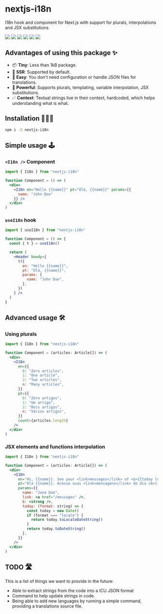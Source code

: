 # nextjs-i18n

I18n hook and component for Next.js with support for plurals, interpolations and JSX substitutions

[![](https://flat.badgen.net/npm/v/editorjs-blocks-react-renderer)](https://www.npmjs.com/package/editorjs-blocks-react-renderer)
[![](https://flat.badgen.net/npm/license/editorjs-blocks-react-renderer)](https://www.npmjs.com/package/editorjs-blocks-react-renderer)
[![](https://flat.badgen.net/npm/types/editorjs-blocks-react-renderer)](https://www.npmjs.com/package/editorjs-blocks-react-renderer)
[![](https://flat.badgen.net/bundlephobia/minzip/editorjs-blocks-react-renderer)](https://www.npmjs.com/package/editorjs-blocks-react-renderer)
[![](https://flat.badgen.net/bundlephobia/tree-shaking/editorjs-blocks-react-renderer)](https://www.npmjs.com/package/editorjs-blocks-react-renderer)
[![](https://flat.badgen.net/npm/dm/editorjs-blocks-react-renderer)](https://www.npmjs.com/package/editorjs-blocks-react-renderer)

## Advantages of using this package ✨

* 📦 **Tiny**: Less than 1kB package.
* 🚦 **SSR**: Supported by default.
* 🌱 **Easy**: You don't need configuration or handle JSON files for translations.
* 🚀 **Powerful**: Supports plurals, templating, variable interpolation, JSX substitutions.
* ✅ **Context**: Textual strings live in their context, hardcoded, which helps understanding what is what.

## Installation 🧑🏻‍💻

```sh
npm i -S nextjs-i18n
```

## Simple usage 🕹

### `<I18n />` Component
```jsx
import { I18n } from "nextjs-i18n"

function Component = () => (
  <div>
    <I18n en="Hello {{name}}" pt="Olá, {{name}}" params={{
      name: "John Doe"
    }} />
  </div>
)
```

### `useI18n` hook
```jsx
import { useI18n } from "nextjs-i18n"

function Component = () => {
  const { t } = useI18n()

  return (
    <Header howdy={
      t({
        en: "Hello {{name}}",
        pt: "Olá, {{name}}",
        params: {
          name: "John Doe",
        },
      })
    } />
  )
}
```

## Advanced usage 🛠

### Using plurals

```jsx
import { I18n } from "nextjs-i18n"

function Component = (articles: Article[]) => (
  <div>
    <I18n
      en={{
        0: "Zero articles",
        1: "One article",
        2: "Two articles",
        n: "Many articles",
      }}
      pt={{
        0: "Zero artigos",
        1: "Um artigo",
        2: "Dois artigos",
        n: "Vários artigos",
      }}
      count={articles.length}
    />
  </div>
)
```

### JSX elements and functions interpolation

```jsx
import { I18n } from "nextjs-i18n"

function Component = (articles: Article[]) => (
  <div>
    <I18n
      en="Hi, {{name}}. See your <link>messages</link> of <b>{{today locale}}</b>"
      pt="Olá {{name}}. Acesse suas <link>mensagens</link> do dia <b>{{today locale}}</b>"
      params={{
        name: "Jane Doe",
        link: <a href="/messages" />,
        b: <strong />,
        today: (format: string) => {
          const today = new Date()
          if (format === "locale") {
            return today.toLocaleDateString()
          }
          return today.toDateString()
        },
      }}
    />
  </div>
)
```

## TODO 🛣

This is a list of things we want to provide in the future:

* Able to extract strings from the code into a ICU JSON format
* Command to help update strings in code.
* Being able to add new languages by running a simple command, providing a translations source file.
